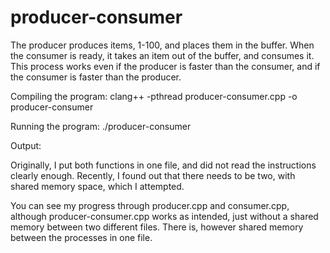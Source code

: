 # producer-consumer
The producer produces items, 1-100, and places them in the buffer.
When the consumer is ready, it takes an item out of the buffer, and consumes it.
This process works even if the producer is faster than the consumer, and 
if the consumer is faster than the producer.

Compiling the program: clang++ -pthread producer-consumer.cpp -o producer-consumer

Running the program: ./producer-consumer

Output: 


Originally, I put both functions in one file, and did not read the instructions clearly enough. Recently, I found out that
there needs to be two, with shared memory space, which I attempted. 

You can see my progress through producer.cpp and consumer.cpp, although producer-consumer.cpp works as intended, just without a shared memory between two different files. 
There is, however shared memory between the processes in one file.

